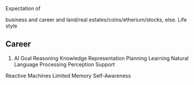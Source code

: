 
Expectation of

business and career and land/real estates/coins/etherium/stocks, else. Life style 





## Career
1. AI
		Goal
	Reasoning
			Knowledge
Representation
Planning
Learning
Natural Language Processing
Perception
Support


Reactive Machines
Limited Memory
	Self-Awareness



